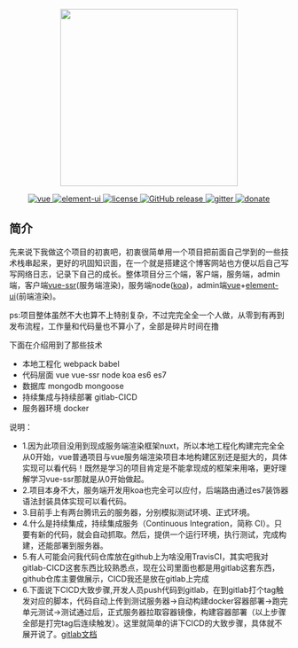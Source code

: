 <p align="center">
  <img width="320" src="https://wpimg.wallstcn.com/ecc53a42-d79b-42e2-8852-5126b810a4c8.svg">
</p>

<p align="center">
  <a href="https://github.com/vuejs/vue">
    <img src="https://img.shields.io/badge/vue-2.6.10-brightgreen.svg" alt="vue">
  </a>
  <a href="https://github.com/ElemeFE/element">
    <img src="https://img.shields.io/badge/element--ui-2.7.0-brightgreen.svg" alt="element-ui">
  </a>
  <a href="https://github.com/PanJiaChen/vue-element-admin/blob/master/LICENSE">
    <img src="https://img.shields.io/github/license/mashape/apistatus.svg" alt="license">
  </a>
  <a href="https://github.com/PanJiaChen/vue-element-admin/releases">
    <img src="https://img.shields.io/github/release/PanJiaChen/vue-element-admin.svg" alt="GitHub release">
  </a>
  <a href="https://gitter.im/vue-element-admin/discuss">
    <img src="https://badges.gitter.im/Join%20Chat.svg" alt="gitter">
  </a>
  <a href="https://panjiachen.gitee.io/vue-element-admin-site/zh/donate">
    <img src="https://img.shields.io/badge/%24-donate-ff69b4.svg" alt="donate">
  </a>
</p>




## 简介
先来说下我做这个项目的初衷吧，初衷很简单用一个项目把前面自己学到的一些技术栈串起来，更好的巩固知识面，在一个就是搭建这个博客网站也方便以后自己写写网络日志，记录下自己的成长。整体项目分三个端，客户端，服务端，admin端，客户端[vue-ssr](https://ssr.vuejs.org/zh/)(服务端渲染)，服务端node([koa](https://github.com/koajs/koa))，admin端[vue](https://github.com/vuejs/vue)+[element-ui](https://github.com/ElemeFE/element)(前端渲染)。

ps:项目整体虽然不大也算不上特别复杂，不过完完全全一个人做，从零到有再到发布流程，工作量和代码量也不算小了，全部是碎片时间在撸

下面在介绍用到了那些技术
- 本地工程化 webpack babel
- 代码层面 vue vue-ssr node koa es6 es7
- 数据库 mongodb mongoose
- 持续集成与持续部署 gitlab-CICD
- 服务器环境 docker

说明：
- 1.因为此项目没用到现成服务端渲染框架nuxt，所以本地工程化构建完完全全从0开始，vue普通项目与vue服务端渲染项目本地构建区别还是挺大的，具体实现可以看代码！既然是学习的项目肯定是不能拿现成的框架来用咯，更好理解学习vue-ssr那就是从0开始做起。
- 2.项目本身不大，服务端开发用koa也完全可以应付，后端路由通过es7装饰器语法封装具体实现可以看代码。
- 3.目前手上有两台腾讯云的服务器，分别模拟测试环境、正式环境。
- 4.什么是持续集成，持续集成服务（Continuous Integration，简称 CI）。只要有新的代码，就会自动抓取。然后，提供一个运行环境，执行测试，完成构建，还能部署到服务器。
- 5.有人可能会问我代码仓库放在github上为啥没用TravisCI，其实吧我对gitlab-CICD这套东西比较熟悉点，现在公司里面也都是用gitlab这套东西，github仓库主要做展示，CICD我还是放在gitlab上完成
- 6.下面说下CICD大致步骤,开发人员push代码到gitlab，在到gitlab打个tag触发对应的脚本，代码自动上传到测试服务器->自动构建docker容器部署->跑完单元测试->测试通过后，正式服务器拉取容器镜像，构建容器部署（以上步骤全部是打完tag后连续触发）。这里就简单的讲下CICD的大致步骤，具体就不展开说了。[gitlab文档](https://docs.gitlab.com/ee/README.html)
